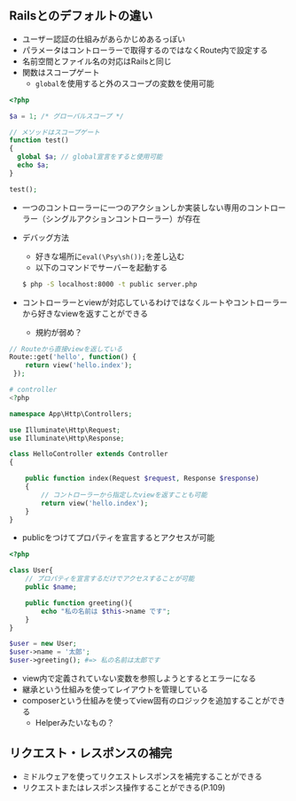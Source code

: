 ## Railsとのデフォルトの違い
- ユーザー認証の仕組みがあらかじめあるっぽい
- パラメータはコントローラーで取得するのではなくRoute内で設定する
- 名前空間とファイル名の対応はRailsと同じ
- 関数はスコープゲート
    - `global`を使用すると外のスコープの変数を使用可能

```php
<?php

$a = 1; /* グローバルスコープ */

// メソッドはスコープゲート
function test()
{
  global $a; // global宣言をすると使用可能
  echo $a;
}

test();
```

- 一つのコントローラーに一つのアクションしか実装しない専用のコントローラー（シングルアクションコントローラー）が存在

- デバッグ方法
    - 好きな場所に`eval(\Psy\sh());`を差し込む
    - 以下のコマンドでサーバーを起動する

    ```sh
    $ php -S localhost:8000 -t public server.php
    ```

- コントローラーとviewが対応しているわけではなくルートやコントローラーから好きなviewを返すことができる
    - 規約が弱め？

```php
// Routeから直接viewを返している
Route::get('hello', function() {
    return view('hello.index');
 });
```

```php
# controller
<?php

namespace App\Http\Controllers;

use Illuminate\Http\Request;
use Illuminate\Http\Response;

class HelloController extends Controller
{

    public function index(Request $request, Response $response)
    {
        // コントローラーから指定したviewを返すことも可能
        return view('hello.index');
    }
}
```

- publicをつけてプロパティを宣言するとアクセスが可能

```php
<?php

class User{
    // プロパティを宣言するだけでアクセスすることが可能
    public $name;

    public function greeting(){
        echo "私の名前は $this->name です";
    }
}

$user = new User;
$user->name = '太郎';
$user->greeting(); #=> 私の名前は太郎です
```

- view内で定義されていない変数を参照しようとするとエラーになる
- 継承という仕組みを使ってレイアウトを管理している
- composerという仕組みを使ってview固有のロジックを追加することができる
    - Helperみたいなもの？


## リクエスト・レスポンスの補完
- ミドルウェアを使ってリクエストレスポンスを補完することができる
- リクエストまたはレスポンス操作することができる(P.109)
